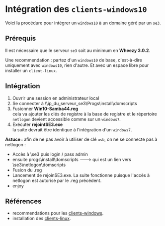 # Intégration des `clients-windows10`

Voici la procédure pour intégrer un `windows10` à un domaine géré par un `se3`.


## Prérequis

Il est nécessaire que le serveur `se3` soit au minimum en **Wheezy 3.0.2**.

Une recommendation : partez d'un `windows10` de base, c'est-à-dire uniquement avec `windows10`, rien d'autre. Et avec un espace libre pour installer un `client-linux`.


## Intégration

1. Ouvrir une session en administrateur local
2. Se connecter à \\\\ip_du_serveur_se3\Progs\install\domscripts
3. Fusionner **Win10-Samba44.reg**  
cela va ajouter les clés de registre à la base de registre et le répertoire `netlogon` devient accessible comme sur un `windows7`.
4. Exécuter **rejointSE3.exe**  
la suite devrait être identique à l'intégration d'un `windows7`.

**Astuce :** afin de ne pas avoir à utiliser de clé `usb`, on ne se connecte pas à netlogon :
- Accès à \\se3 puis login / pass admin
- ensuite progs\install\domscripts ---> qui est un lien vers \\se3\netlogon\domscripts
- Fusion du .reg
- Lancement de rejoinSE3.exe. La suite fonctionne puisque l'accès à netlogon est autorisé par le .reg précédent.
- enjoy


## Références

* recommendations pour les [clients-windows](../se3-clients-windows/clients-windows.md#prérequis-pour-lintégration-de-clients-windows).
* installation des [clients-linux](../pxe-clients-linux/README.md#installation-de-clients-linux-debian-et-ubuntu-via-se3--intégration-automatique).

